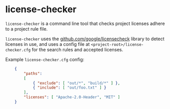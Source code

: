 # license-checker

`license-checker` is a command line tool that checks project licenses adhere to
a project rule file.

`license-checker` uses the
[github.com/google/licensecheck](www.github.com/google/licensecheck) library to
detect licenses in use, and uses a config file at
`<project-root>/license-checker.cfg` for the search rules and accepted licenses.

Example `license-checker.cfg` config:

```json
    {
        "paths":
        [
            { "exclude": [ "out/*", "build/*" ] },
            { "include": [ "out/foo.txt" ] }
        ],
        "licenses": [ "Apache-2.0-Header", "MIT" ]
    }
```

